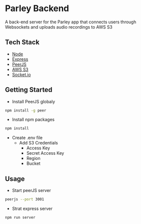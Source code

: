 # Parley Backend
A back-end server for the Parley app that connects users through  Websockets and uploads audio recordings to AWS S3

## Tech Stack

- [Node](https://nodejs.org/en/)
- [Express](https://expressjs.com/)
- [PeerJS](https://peerjs.com/)
- [AWS S3](https://aws.amazon.com/s3/)
- [Socket.io](https://socket.io/)

## Getting Started

* Install PeerJS globaly
``` sh 
npm install -g peer
```
* Install npm packages
``` sh 
npm install
```
* Create .env file
  * Add S3 Credentials
    * Access Key
    * Secret Access Key
    * Region
    * Bucket
 
## Usage

* Start peerJS server
``` sh 
peerjs --port 3001
```
* Strat express server
 ``` sh 
npm run server
```




